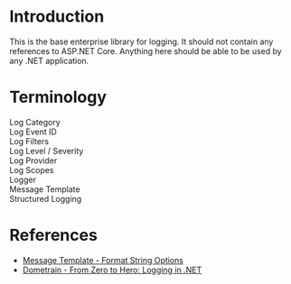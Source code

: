 ﻿# Introduction

This is the base enterprise library for logging.  It should not contain any references to ASP.NET Core. Anything here should be able to be used by any .NET application.

# Terminology
Log Category  
Log Event ID  
Log Filters  
Log Level / Severity  
Log Provider  
Log Scopes  
Logger  
Message Template  
Structured Logging

# References
- [Message Template - Format String Options](https://learn.microsoft.com/en-us/dotnet/standard/base-types/standard-numeric-format-strings)
- [Dometrain - From Zero to Hero: Logging in .NET](https://dometrain.com/course/from-zero-to-hero-logging-in-dotnet/)